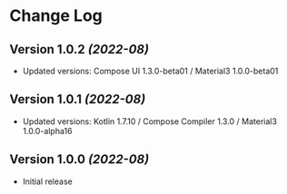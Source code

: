 Change Log
==========

Version 1.0.2 *(2022-08)*
-------------------------
* Updated versions: Compose UI 1.3.0-beta01 / Material3 1.0.0-beta01

Version 1.0.1 *(2022-08)*
-------------------------
* Updated versions: Kotlin 1.7.10 / Compose Compiler 1.3.0 / Material3 1.0.0-alpha16

Version 1.0.0 *(2022-08)*
-------------------------
* Initial release